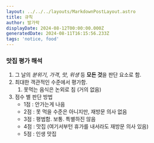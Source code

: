 ```yaml
---
layout: ../../../layouts/MarkdownPostLayout.astro
title: 규칙
author: 발가락
displayDate: 2024-08-12T00:00:00.000Z
generatedDate: 2024-08-11T16:15:56.233Z
tags: 'notice, food'
---
```


### 맛집 평가 해석

1. 그 날의 *분위기*, *가격*, *맛*, *위생* 등 **모든 것**을 판단 요소로 함.
2. 최대한 객관적인 수준에서 평가함.
   1. 못먹는 음식은 논외로 침 (거의 없음)
3. 점수 별 판단 방법
   * 1점 : 안가는게 나음
   * 2점 : 못 먹을 수준은 아니지만, 재방문 의사 없음
   * 3점 : 평범함. 보통. 특별하진 않음
   * 4점 : 맛집 (여기서부턴 휴가를 내서라도 재방문 의사 있음)
   * 5점 : 인생 맛집
